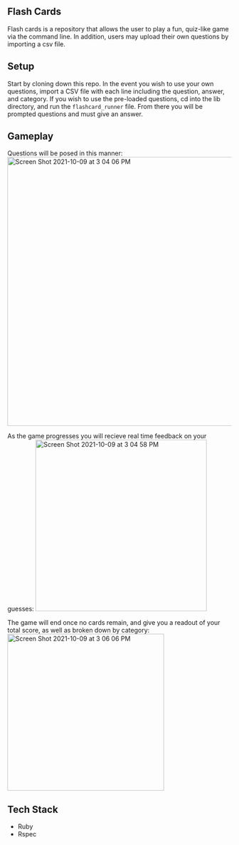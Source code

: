 ##  Flash Cards

Flash cards is a repository that allows the user to play a fun, quiz-like game via the command line. In addition, users may upload their own questions by importing a csv file.

## Setup
Start by cloning down this repo. In the event you wish to use your own questions, import a CSV file with each line including the question, answer, and category. If you wish to use the pre-loaded questions, cd into the lib directory, and run the `flashcard_runner` file. From there you will be prompted questions and must give an answer.

## Gameplay

Questions will be posed in this manner:
<img width="604" alt="Screen Shot 2021-10-09 at 3 04 06 PM" src="https://user-images.githubusercontent.com/78196294/136673765-fd5f099b-b163-4ef1-ba27-f8ca7e95180a.png">

As the game progresses you will recieve real time feedback on your guesses:
<img width="385" alt="Screen Shot 2021-10-09 at 3 04 58 PM" src="https://user-images.githubusercontent.com/78196294/136673780-a52b520a-d857-4a12-be3b-7023f9ca303b.png">

The game will end once no cards remain, and give you a readout of your total score, as well as broken down by category:
<img width="352" alt="Screen Shot 2021-10-09 at 3 06 06 PM" src="https://user-images.githubusercontent.com/78196294/136673801-4660f500-19da-4203-8056-10250ebce29b.png">

## Tech Stack
- Ruby
- Rspec
